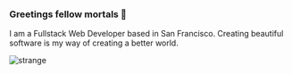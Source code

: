 ### Greetings fellow mortals 👋

I am a Fullstack Web Developer based in San Francisco. Creating beautiful software is my way of creating a better world.

![strange](https://thumbs.gfycat.com/ImpishUnequaledIchneumonfly-size_restricted.gif)


<!--
**joerez/joerez** is a ✨ _special_ ✨ repository because its `README.md` (this file) appears on your GitHub profile.

Here are some ideas to get you started:

- 
- 🌱 I’m currently learning ...
- 👯 I’m looking to collaborate on ...
- 🤔 I’m looking for help with ...
- 💬 Ask me about ...
- 📫 How to reach me: ...
- 😄 Pronouns: ...
- ⚡ Fun fact: ...
-->
